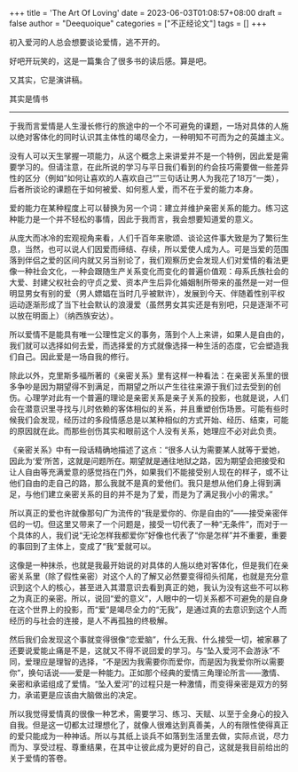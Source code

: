+++
title = 'The Art Of Loving'
date = 2023-06-03T01:08:57+08:00
draft = false
author = "Deequoique"
categories = ["不正经论文"]
tags = []
+++

初入爱河的人总会想要谈论爱情，逃不开的。

好吧开玩笑的，这是一篇集合了很多书的读后感。算是吧。

又其实，它是演讲稿。

其实是情书
<!--more-->
---
于我而言爱情是人生漫长修行的旅途中的一个不可避免的课题，一场对具体的人施以绝对客体化的同时认识其主体性的竭尽全力，一种明知不可而为之的英雄主义。

没有人可以天生掌握一项能力，从这个概念上来讲爱并不是一个特例，因此爱是需要学习的。但请注意，在此所说的学习与平日我们看到的约会技巧需要做一些差异性的区分（例如”如何让喜欢的人喜欢自己“”三句话让男人为我花了18万“一类），后者所谈论的课题在于如何被爱、如何惹人爱，而不在于爱的能力本身。

爱的能力在某种程度上可以替换为另一个词：建立并维护亲密关系的能力。练习这种能力是一个并不轻松的事情，因此于我而言，我会想要知道爱的意义。

从庞大而冰冷的宏观视角来看，人们千百年来歌颂、谈论这件事大致是为了繁衍生息，当然，也可以说人们因爱而缔结、存续，所以爱使人成为人。可是当爱的范围落到伴侣之爱的区间内就又另当别论了，我们观察历史会发现人们对爱情的看法更像一种社会文化，一种会跟随生产关系变化而变化的普遍价值观：母系氏族社会的大爱、封建父权社会的守贞之爱、资本产生后异化婚姻制所带来的虽然是一对一但明显男女有别的爱（男人嫖娼在当时几乎被默许），发展到今天、伴随着性别平权运动逐渐形成了当下社会默认的浪漫爱（虽然男女其实还是有别吧，只是逐渐不可以放在明面上）（纳西族安达）。

所以爱情不是能具有唯一公理性定义的事务，落到个人上来讲，如果人是自由的，我们就可以选择如何去爱，而选择爱的方式就像选择一种生活的态度，它会塑造我们自己。因此爱是一场自我的修行。

除此以外，克里斯多福所著的《亲密关系》里有这样一种看法：在亲密关系里的很多争吵是因为期望得不到满足，而期望之所以产生往往来源于我们过去受到的创伤。心理学对此有一个普遍的理论是亲密关系是亲子关系的投影，也就是说，人们会在潜意识里寻找与儿时依赖的客体相似的关系，并且重塑创伤场景。可能有些时候我们会发现，经历过的多段情感总是以某种相似的方式开始、经历、结束，可能的原因就在此。而那些创伤其实和眼前这个人没有关系，她理应不必对此负责。

《亲密关系》中有一段话精确地描述了这点：“很多人认为需要某人就等于爱她，因此为‘爱’所苦，这就是问题所在。期望就是通往地狱之路，因为期望会把接受和让人自由等充满爱意的感觉挡在门外，如果我们不能接受别人现在的样子，或不让他们自由的走自己的路，那么我就不是真的爱他们。我只是想从他们身上得到满足，与他们建立亲密关系的目的并不是为了爱，而是为了满足我小小的需求。”

所以真正的爱也许就像那句广为流传的“我是爱你的、你是自由的”——接受亲密伴侣的一切。但这里又带来了一个问题是，接受一切代表了一种“无条件”，而对于一个具体的人，我们说“无论怎样我都爱你”好像也代表了“你是怎样”并不重要，重要的事回到了主体上，变成了“我”爱就可以。

这像是一种抹杀，也就是我最开始说的对具体的人施以绝对客体化，但是我们在亲密关系里（除了假性亲密）对这个人的了解又必然要变得彻头彻尾，也就是充分意识到这个人的核心，甚至进入其潜意识去看到真正的她，我认为没有这些不可以称之为真正的亲密。所以，说回“爱的意义”，人眼中的一切关系都不可避免的是自身在这个世界上的投影，而“爱”是竭尽全力的“无我”，是通过真的去意识到这个人而经历的与社会的连接，是人不再孤独的终极解。

然后我们会发现这个事就变得很像“恋爱脑”，什么无我、什么接受一切，被家暴了还要说爱能止痛是不是，这就又不得不说回爱的学习。与“坠入爱河不会游泳”不同，爱理应是理智的选择，“不是因为我需要你而爱你，而是因为我爱你所以需要你”，换句话说——爱是一种能力。正如那个经典的爱情三角理论所言——激情、亲密和承诺组成了爱情。“坠入爱河”的过程只是一种激情，而变得亲密是双方的努力，承诺更是应该由大脑做出的决定。

所以我觉得爱情真的很像一种艺术，需要学习、练习、天赋、以至于全身心的投入自我。但是这一切都太过理想化了，就像人很难达到真善美，人的有限性使得真正的爱只能成为一种神话。所以与其纸上谈兵不如落到生活里去做，实际点说，尽力而为、享受过程、尊重结果，在其中让彼此成为更好的自己，这就是我目前给出的关于爱情的答卷。